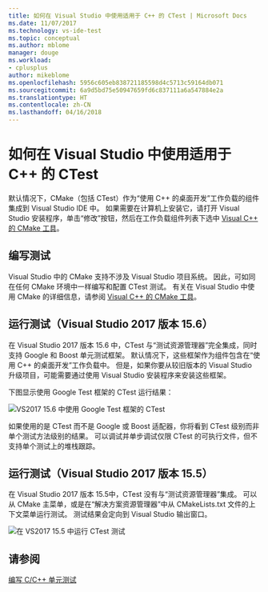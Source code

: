 ```yaml
---
title: 如何在 Visual Studio 中使用适用于 C++ 的 CTest | Microsoft Docs
ms.date: 11/07/2017
ms.technology: vs-ide-test
ms.topic: conceptual
ms.author: mblome
manager: douge
ms.workload:
- cplusplus
author: mikeblome
ms.openlocfilehash: 5956c605eb838721185598d4c5713c59164db071
ms.sourcegitcommit: 6a9d5bd75e50947659fd6c837111a6a547884e2a
ms.translationtype: HT
ms.contentlocale: zh-CN
ms.lasthandoff: 04/16/2018
---
```

# <a name="how-to-use-ctest-for-c-in-visual-studio"></a>如何在 Visual Studio 中使用适用于 C++ 的 CTest

默认情况下，CMake（包括 CTest）作为“使用 C++ 的桌面开发”工作负载的组件集成到 Visual Studio IDE 中。 如果需要在计算机上安装它，请打开 Visual Studio 安装程序，单击“修改”按钮，然后在工作负载组件列表下选中 [Visual C++ 的 CMake 工具](/cpp/ide/cmake-tools-for-visual-cpp)。

## <a name="to-write-tests"></a>编写测试

Visual Studio 中的 CMake 支持不涉及 Visual Studio 项目系统。 因此，可如同在任何 CMake 环境中一样编写和配置 CTest 测试。 有关在 Visual Studio 中使用 CMake 的详细信息，请参阅 [Visual C++ 的 CMake 工具](/cpp/ide/cmake-tools-for-visual-cpp)。

## <a name="to-run-tests-visual-studio-2017-version-156"></a>运行测试（Visual Studio 2017 版本 15.6）

在 Visual Studio 2017 版本 15.6 中，CTest 与“测试资源管理器”完全集成，同时支持 Google 和 Boost 单元测试框架。 默认情况下，这些框架作为组件包含在“使用 C++ 的桌面开发”工作负载中。 但是，如果你要从较旧版本的 Visual Studio 升级项目，可能需要通过使用 Visual Studio 安装程序来安装这些框架。

下图显示使用 Google Test 框架的 CTest 运行结果：

![VS2017 15.6 中使用 Google Test 框架的 CTest](media/ctest-test-explorer.png "测试资源管理器中的 CTest 和 Google Test")

如果使用的是 CTest 而不是 Google 或 Boost 适配器，你将看到 CTest 级别而非单个测试方法级别的结果。 可以调试并单步调试仅限 CTest 的可执行文件，但不支持单个测试上的堆栈跟踪。

## <a name="to-run-tests-visual-studio-2017-version-155"></a>运行测试（Visual Studio 2017 版本 15.5）

在 Visual Studio 2017 版本 15.5中，CTest 没有与“测试资源管理器”集成。 可以从 CMake 主菜单，或是在“解决方案资源管理器”中从 CMakeLists.txt 文件的上下文菜单运行测试。 测试结果会定向到 Visual Studio 输出窗口。

![在 VS2017 15.5 中运行 CTest 测试](media/cpp-cmake-run-tests.png "在 15.5 中运行 CTest 测试")

## <a name="see-also"></a>请参阅

[编写 C/C++ 单元测试](writing-unit-tests-for-c-cpp.md)